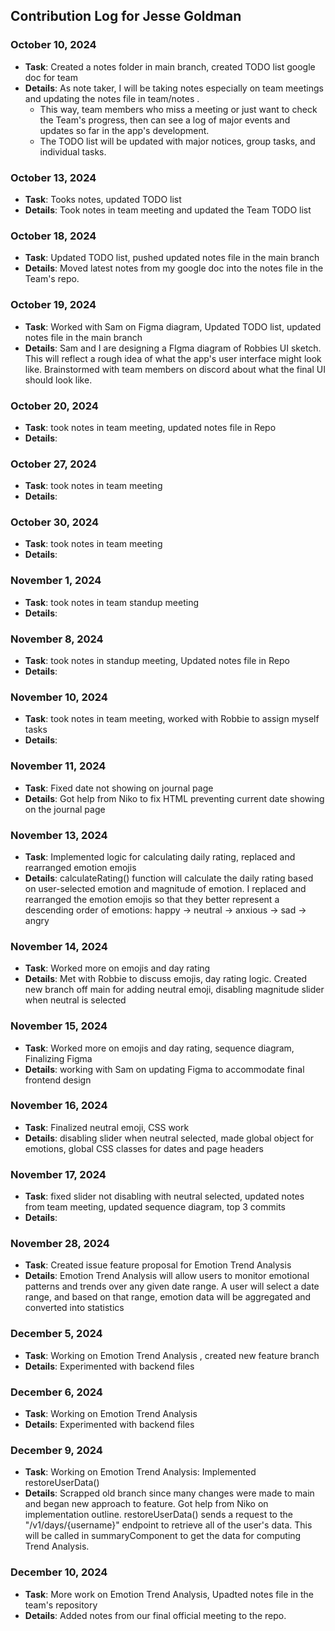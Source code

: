 ## Contribution Log for Jesse Goldman

### October 10, 2024
  - **Task**: Created a notes folder in main branch, created TODO list google doc for team 
  - **Details**: As note taker, I will be taking notes especially on team meetings and updating the notes file in team/notes .
    - This way, team members who miss a meeting or just want to check the Team's progress, then can see a log of major events and updates so far in the app's development.
    - The TODO list will be updated with major notices, group tasks, and individual tasks. 

### October 13, 2024
  - **Task**: Tooks notes, updated TODO list 
  - **Details**: Took notes in team meeting and updated the Team TODO list

### October 18, 2024
  - **Task**: Updated TODO list, pushed updated notes file in the main branch
  - **Details**: Moved latest notes from my google doc into the notes file in the Team's repo. 

### October 19, 2024
  - **Task**: Worked with Sam on Figma diagram, Updated TODO list, updated notes file in the main branch
  - **Details**: Sam and I are designing a FIgma diagram of Robbies UI sketch. This will reflect a rough idea of what the app's user interface might look like. Brainstormed with team members on discord about what the final UI should look like.

### October 20, 2024
  - **Task**: took notes in team meeting, updated notes file in Repo 
  - **Details**:

### October 27, 2024
  - **Task**: took notes in team meeting  
  - **Details**: 

### October 30, 2024
  - **Task**: took notes in team meeting
  - **Details**: 

### November 1, 2024
  - **Task**: took notes in team standup meeting
  - **Details**:

### November 8, 2024
  - **Task**: took notes in standup meeting, Updated notes file in Repo
  - **Details**:

### November 10, 2024
  - **Task**: took notes in team meeting, worked with Robbie to assign myself tasks 
  - **Details**:

### November 11, 2024
  - **Task**: Fixed date not showing on journal page
  - **Details**: Got help from Niko to fix HTML preventing current date showing on the journal page

### November 13, 2024
  - **Task**: Implemented logic for calculating daily rating, replaced and rearranged emotion emojis 
  - **Details**: calculateRating() function will calculate the daily rating based on user-selected emotion and magnitude of emotion. I replaced and rearranged the emotion emojis so that they better represent a descending order of emotions: happy -> neutral -> anxious -> sad -> angry 

### November 14, 2024
  - **Task**: Worked more on emojis and day rating 
  - **Details**: Met with Robbie to discuss emojis, day rating logic. Created new branch off main for adding neutral emoji, disabling magnitude slider when neutral is selected

### November 15, 2024
  - **Task**: Worked more on emojis and day rating, sequence diagram, Finalizing Figma   
  - **Details**: working with Sam on updating Figma to accommodate final frontend design


### November 16, 2024
  - **Task**: Finalized neutral emoji, CSS work    
  - **Details**: disabling slider when neutral selected, made global object for emotions, global CSS classes for dates and page headers 


### November 17, 2024
  - **Task**: fixed slider not disabling with neutral selected, updated notes from team meeting, updated sequence diagram, top 3 commits 
  - **Details**:

### November 28, 2024
  - **Task**: Created issue feature proposal for Emotion Trend Analysis 
  - **Details**: Emotion Trend Analysis will allow users to monitor emotional patterns and trends over any given date range. A user will select a date range, and based on that range, emotion data will be aggregated and converted into statistics

 ### December 5, 2024
  - **Task**: Working on Emotion Trend Analysis , created new feature branch 
  - **Details**: Experimented with backend files

 ### December 6, 2024
  - **Task**: Working on Emotion Trend Analysis 
  - **Details**: Experimented with backend files

 ### December 9, 2024
  - **Task**: Working on Emotion Trend Analysis: Implemented restoreUserData() 
  - **Details**: Scrapped old branch since many changes were made to main and began new approach to feature. Got help from Niko on implementation outline. restoreUserData() sends a request to the "/v1/days/{username}" endpoint to retrieve all of the user's data. This will be called in summaryComponent to get the data for computing Trend Analysis.

 ### December 10, 2024
  - **Task**: More work on Emotion Trend Analysis, Upadted notes file in the team's repository
  - **Details**: Added notes from our final official meeting to the repo. 




